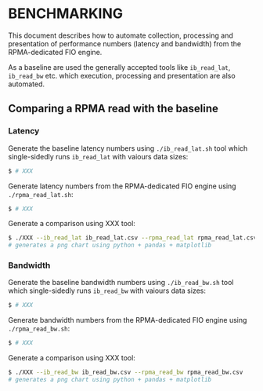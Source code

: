 # BENCHMARKING

This document describes how to automate collection, processing and presentation of performance numbers (latency and bandwidth) from the RPMA-dedicated FIO engine.

As a baseline are used the generally accepted tools like `ib_read_lat`, `ib_read_bw` etc. which execution, processing and presentation are also automated.

## Comparing a RPMA read with the baseline

### Latency

Generate the baseline latency numbers using `./ib_read_lat.sh` tool which single-sidedly runs `ib_read_lat` with vaiours data sizes:

```sh
$ # XXX
```

Generate latency numbers from the RPMA-dedicated FIO engine using `./rpma_read_lat.sh`:

```sh
$ # XXX
```

Generate a comparison using XXX tool:

```sh
$ ./XXX --ib_read_lat ib_read_lat.csv --rpma_read_lat rpma_read_lat.csv
# generates a png chart using python + pandas + matplotlib
```

### Bandwidth

Generate the baseline bandwidth numbers using `./ib_read_bw.sh` tool which single-sidedly runs `ib_read_bw` with vaiours data sizes:

```sh
$ # XXX
```

Generate bandwidth numbers from the RPMA-dedicated FIO engine using `./rpma_read_bw.sh`:

```sh
$ # XXX
```

Generate a comparison using XXX tool:

```sh
$ ./XXX --ib_read_bw ib_read_bw.csv --rpma_read_bw rpma_read_bw.csv
# generates a png chart using python + pandas + matplotlib
```
